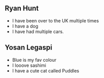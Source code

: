 ## Ryan Hunt

- I have been over to the UK multiple times
- I have a dog
- I have had multiple cars.

## Yosan Legaspi

- Blue is my fav colour
- I looove sashimi
- I have a cute cat called Puddles
